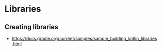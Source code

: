 # Libraries

## Creating libraries

- https://docs.gradle.org/current/samples/sample_building_kotlin_libraries.html 
